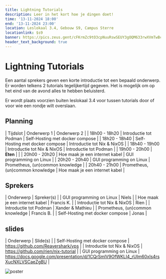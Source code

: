 ```yaml
---
title: Lightning Tutorials
description: Leer in het kort hoe je dingen doet!
time: '13-11-2024 18:00'
end: '13-11-2024 23:00'
location: Leslokaal 3.4, Gebouw S9, Campus Sterre
locationlink: $s9
banner: https://pics.zeus.gent/cFKrmZc9tO3cpNuuRswSEUY3gOQM633rwXVmTwBc.jpg
header_text_background: true
---
```


# Lightning Tutorials

Een aantal sprekers geven een korte introductie tot een bepaald onderwerp.
Er worden telkens 2 tutorials tegelijkertijd gegeven. Het is mogelijk om op het eind van de avond alles te hebben beluisterd.

Er wordt plaats voorzien buiten leslokaal 3.4 voor tussen tutorials door of voor wie een rondje wilt overslaan.

## Planning

| Tijdslot | Onderwerp 1 | Onderwerp 2 |
| 18h00 - 18h20 | Introductie tot Podman | Self-Hosting met docker compose |
| 18h20 - 18h40 | Self-Hosting met docker compose | Introductie tot Nix & NixOS |
| 18h40 - 19h00 | Introductie tot Nix & NixOS | Introductie tot Podman |
| 19h00 - 20h00 | **Eten** | |
| 20h00 - 20h20 | Hoe maak je een internet kabel | GUI programming on Linux |
| 20h20 - 20h40 | GUI programming on Linux | Prometheus, (un)common knowledge |
| 20h40 - 21h00 | Prometheus, (un)common knowledge | Hoe maak je een internet kabel |

## Sprekers

| Onderwerp | Spreker(s) |
| GUI programming on Linux | Niels |
| Hoe maak je een internet kabel | Francis K. |
| Introductie tot Nix & NixOS | Rien |
| Introductie tot Podman | Xander & Mathieu |
| Prometheus, (un)common knowledge | Francis B. |
| Self-Hosting met docker compose | Jonas |

## slides

| Onderwerp | Slide(s) |
| Self-Hosting met docker compose | https://github.com/Reavershark/vps |
| Introductie tot Nix & NixOS | https://github.com/rien/nix-tutorial |
| GUI programming on Linux | https://docs.google.com/presentation/d/1CQrSmlV9OfWKLI4_rUIm60xIs4rsXucNXLVSCaeZgBU |

![poster](https://pics.zeus.gent/2XNVPcvCxE2VCMeUWziPqkce0dxe2vyik5hXj993.png)
